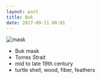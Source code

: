 ```yaml
---
layout: post
title: Buk
date: 2017-09-11 00:01
---
```


![mask]

* Buk mask
* Torres Strait
* mid to late 19th century
* turtle shell, wood, fiber, feathers

[mask]: https://c1.staticflickr.com/1/367/19594520586_6d0f6b60bd_b.jpg
